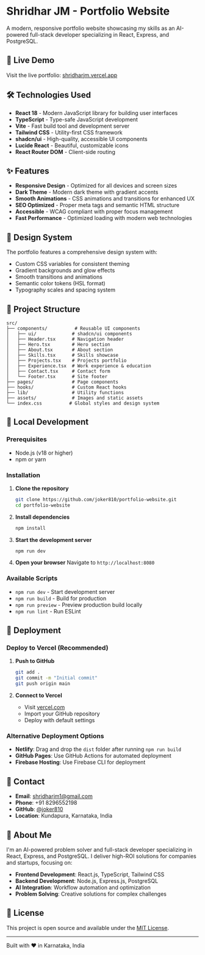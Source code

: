 # Shridhar JM - Portfolio Website

A modern, responsive portfolio website showcasing my skills as an AI-powered full-stack developer specializing in React, Express, and PostgreSQL.

## 🚀 Live Demo

Visit the live portfolio: [shridharjm.vercel.app](https://shridharjm.vercel.app)

## 🛠️ Technologies Used

- **React 18** - Modern JavaScript library for building user interfaces
- **TypeScript** - Type-safe JavaScript development
- **Vite** - Fast build tool and development server
- **Tailwind CSS** - Utility-first CSS framework
- **shadcn/ui** - High-quality, accessible UI components
- **Lucide React** - Beautiful, customizable icons
- **React Router DOM** - Client-side routing

## ✨ Features

- **Responsive Design** - Optimized for all devices and screen sizes
- **Dark Theme** - Modern dark theme with gradient accents
- **Smooth Animations** - CSS animations and transitions for enhanced UX
- **SEO Optimized** - Proper meta tags and semantic HTML structure
- **Accessible** - WCAG compliant with proper focus management
- **Fast Performance** - Optimized loading with modern web technologies

## 🎨 Design System

The portfolio features a comprehensive design system with:
- Custom CSS variables for consistent theming
- Gradient backgrounds and glow effects
- Smooth transitions and animations
- Semantic color tokens (HSL format)
- Typography scales and spacing system

## 📁 Project Structure

```
src/
├── components/          # Reusable UI components
│   ├── ui/             # shadcn/ui components
│   ├── Header.tsx      # Navigation header
│   ├── Hero.tsx        # Hero section
│   ├── About.tsx       # About section
│   ├── Skills.tsx      # Skills showcase
│   ├── Projects.tsx    # Projects portfolio
│   ├── Experience.tsx  # Work experience & education
│   ├── Contact.tsx     # Contact form
│   └── Footer.tsx      # Site footer
├── pages/              # Page components
├── hooks/              # Custom React hooks
├── lib/                # Utility functions
├── assets/             # Images and static assets
└── index.css          # Global styles and design system
```

## 🔧 Local Development

### Prerequisites
- Node.js (v18 or higher)
- npm or yarn

### Installation

1. **Clone the repository**
   ```bash
   git clone https://github.com/joker810/portfolio-website.git
   cd portfolio-website
   ```

2. **Install dependencies**
   ```bash
   npm install
   ```

3. **Start the development server**
   ```bash
   npm run dev
   ```

4. **Open your browser**
   Navigate to `http://localhost:8080`

### Available Scripts

- `npm run dev` - Start development server
- `npm run build` - Build for production
- `npm run preview` - Preview production build locally
- `npm run lint` - Run ESLint

## 🚀 Deployment

### Deploy to Vercel (Recommended)

1. **Push to GitHub**
   ```bash
   git add .
   git commit -m "Initial commit"
   git push origin main
   ```

2. **Connect to Vercel**
   - Visit [vercel.com](https://vercel.com)
   - Import your GitHub repository
   - Deploy with default settings

### Alternative Deployment Options

- **Netlify**: Drag and drop the `dist` folder after running `npm run build`
- **GitHub Pages**: Use GitHub Actions for automated deployment
- **Firebase Hosting**: Use Firebase CLI for deployment

## 📧 Contact

- **Email**: shridharjm1@gmail.com
- **Phone**: +91 8296552198
- **GitHub**: [@joker810](https://github.com/joker810)
- **Location**: Kundapura, Karnataka, India

## 🎯 About Me

I'm an AI-powered problem solver and full-stack developer specializing in React, Express, and PostgreSQL. I deliver high-ROI solutions for companies and startups, focusing on:

- **Frontend Development**: React.js, TypeScript, Tailwind CSS
- **Backend Development**: Node.js, Express.js, PostgreSQL
- **AI Integration**: Workflow automation and optimization
- **Problem Solving**: Creative solutions for complex challenges

## 📄 License

This project is open source and available under the [MIT License](LICENSE).

---

Built with ❤️ in Karnataka, India
